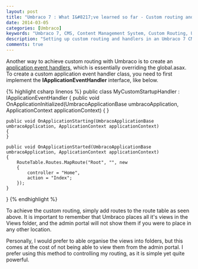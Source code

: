 ```yaml
---
layout: post
title: "Umbraco 7 : What I&#8217;ve learned so far - Custom routing and Handlers"
date: 2014-03-05
categories: [Umbraco]
keywords: "Umbraco 7, CMS, Content Management System, Custom Routing, Umbraco Handlers"
description: "Setting up custom routing and handlers in an Umbraco 7 CMS."
comments: true
---
```

Another way to achieve custom routing with Umbraco is to create an [application event handlers](http://our.umbraco.org/documentation/Reference/Events/application-startup "application event handlers"),
which is essentially overriding the global.asax. To create a custom application event handler class, you need to first
implement the **IApplicationEventHandler** interface, like below.

{% highlight csharp linenos %}
public class MyCustomStartupHandler : IApplicationEventHandler
{
    public void OnApplicationInitialized(UmbracoApplicationBase umbracoApplication, ApplicationContext applicationContext)
    {
    }

    public void OnApplicationStarting(UmbracoApplicationBase umbracoApplication, ApplicationContext applicationContext)
    {
    }

    public void OnApplicationStarted(UmbracoApplicationBase umbracoApplication, ApplicationContext applicationContext)
    {
        RouteTable.Routes.MapRoute("Root", "", new
        {
            controller = "Home",
            action = "Index";
        });
    }
}
{% endhighlight %}

To achieve the custom routing, simply add routes to the route table as seen above. It is important to remember that
Umbraco places all it's views in the Views folder, and the admin portal will not show them if you were to place in
any other location.

Personally, I would prefer to able organise the views into folders, but this comes at the cost of not being able to view
them from the admin portal. I prefer using this method to controlling my routing, as it is simple yet quite powerful.
